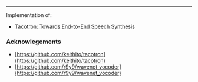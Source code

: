 
____

Implementation of:
* [Tacotron: Towards End-to-End Speech Synthesis](https://arxiv.org/abs/1703.10135)


### Acknowlegements

* [https://github.com/keithito/tacotron](https://github.com/keithito/tacotron)
* [https://github.com/r9y9/wavenet_vocoder](https://github.com/r9y9/wavenet_vocoder)
